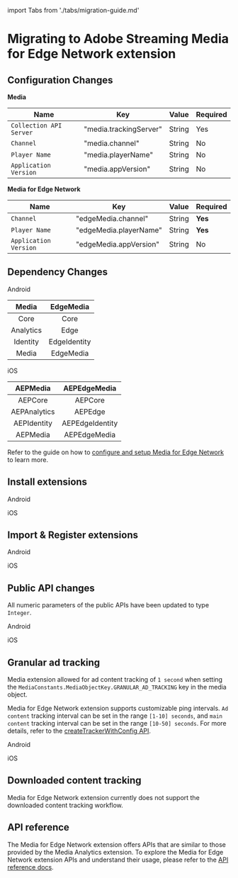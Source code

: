 import Tabs from './tabs/migration-guide.md'

# Migrating to Adobe Streaming Media for Edge Network extension

## Configuration Changes

**Media**

| Name | Key | Value | Required |
| --- | --- | --- | --- |
| `Collection API Server` | "media.trackingServer" | String | Yes |
| `Channel` | "media.channel" | String | No |
| `Player Name` | "media.playerName" | String | No |
| `Application Version` | "media.appVersion" | String | No |

**Media for Edge Network**

| Name | Key | Value | Required |
| --- | --- | --- | --- |
| `Channel` | "edgeMedia.channel" | String | **Yes** |
| `Player Name` | "edgeMedia.playerName" | String | **Yes** |
| `Application Version` | "edgeMedia.appVersion" | String | No |


## Dependency Changes

<TabsBlock orientation="horizontal" slots="heading, content" repeat="2"/>

Android

| Media | EdgeMedia |
| :---: | :---: |
| Core | Core |
| Analytics | Edge |
| Identity | EdgeIdentity |
| Media | EdgeMedia |

iOS

| AEPMedia | AEPEdgeMedia |
| :---: | :---: |
| AEPCore | AEPCore |
| AEPAnalytics | AEPEdge |
| AEPIdentity |AEPEdgeIdentity |
| AEPMedia | AEPEdgeMedia |

Refer to the guide on how to [configure and setup Media for Edge Network](../media-for-edge-network/index.md) to learn more.


## Install extensions 

<TabsBlock orientation="horizontal" slots="heading, content" repeat="2"/>

Android

<Tabs query="platform=android&section=install-dependency"/>

iOS 

<Tabs query="platform=ios&section=install-dependency"/>


## Import & Register extensions 

<TabsBlock orientation="horizontal" slots="heading, content" repeat="2"/>

Android

<Tabs query="platform=android&section=import-dependency"/>

iOS

<Tabs query="platform=ios&section=import-dependency"/>


## Public API changes

All numeric parameters of the public APIs have been updated to type `Integer`.

<TabsBlock orientation="horizontal" slots="heading, content" repeat="2"/>

Android

<Tabs query="platform=android&section=api-changes"/>

iOS

<Tabs query="platform=ios&section=api-changes"/>


## Granular ad tracking

Media extension allowed for ad content tracking of `1 second` when setting the `MediaConstants.MediaObjectKey.GRANULAR_AD_TRACKING` key in the media object. 

Media for Edge Network extension supports customizable ping intervals. `Ad content` tracking interval can be set in the range `[1-10] seconds`, and `main content` tracking interval can be set in the range `[10-50] seconds`. For more details, refer to the [createTrackerWithConfig API](../media-for-edge-network/api-reference.md/#createtrackerwithconfig).

<TabsBlock orientation="horizontal" slots="heading, content" repeat="2"/>

Android

<Tabs query="platform=android&section=custom-interval"/>

iOS

<Tabs query="platform=ios&section=custom-interval"/>


## Downloaded content tracking

Media for Edge Network extension currently does not support the downloaded content tracking workflow.


## API reference
The Media for Edge Network extension offers APIs that are similar to those provided by the Media Analytics extension. To explore the Media for Edge Network extension APIs and understand their usage, please refer to the [API reference docs](../media-for-edge-network/api-reference.md).